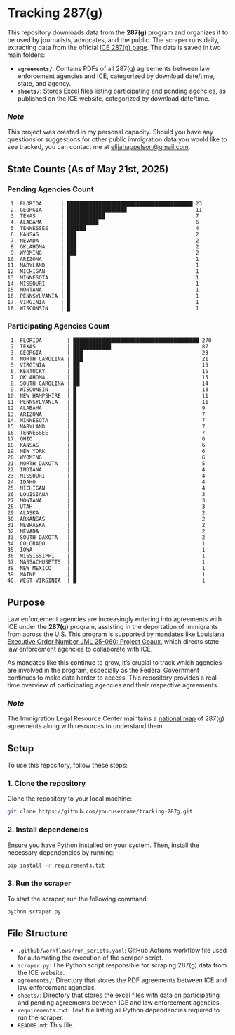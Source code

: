 # Tracking 287(g)

This repository downloads data from the **287(g)** program and organizes it to be used by journalists, advocates, and the public. The scraper runs daily, extracting data from the official [ICE 287(g) page](https://www.ice.gov/identify-and-arrest/287g). The data is saved in two main folders:

- **`agreements/`**: Contains PDFs of all 287(g) agreements between law enforcement agencies and ICE, categorized by download date/time, state, and agency.
- **`sheets/`**: Stores Excel files listing participating and pending agencies, as published on the ICE website, categorized by download date/time.

### *Note*
This project was created in my personal capacity. Should you have any questions or suggestions for other public immigration data you would like to see tracked, you can contact me at elijahappelson@gmail.com.

## State Counts **(As of May 21st, 2025)**
### Pending Agencies Count
```
 1. FLORIDA      | ████████████████████████████████████████ 23
 2. GEORGIA      | ███████████████████                      11
 3. TEXAS        | ████████████                             7
 4. ALABAMA      | ██████████                               6
 5. TENNESSEE    | ██████                                   4
 6. KANSAS       | ███                                      2
 7. NEVADA       | ███                                      2
 8. OKLAHOMA     | ███                                      2
 9. WYOMING      | ███                                      2
10. ARIZONA      | █                                        1
11. MARYLAND     | █                                        1
12. MICHIGAN     | █                                        1
13. MINNESOTA    | █                                        1
14. MISSOURI     | █                                        1
15. MONTANA      | █                                        1
16. PENNSYLVANIA | █                                        1
17. VIRGINIA     | █                                        1
18. WISCONSIN    | █                                        1
```

### Participating Agencies Count
```
 1. FLORIDA        | ████████████████████████████████████████ 270
 2. TEXAS          | ████████████                             87
 3. GEORGIA        | ███                                      23
 4. NORTH CAROLINA | ███                                      21
 5. VIRGINIA       | ██                                       15
 6. KENTUCKY       | ██                                       15
 7. OKLAHOMA       | ██                                       15
 8. SOUTH CAROLINA | ██                                       14
 9. WISCONSIN      | █                                        13
10. NEW HAMPSHIRE  | █                                        11
11. PENNSYLVANIA   | █                                        11
12. ALABAMA        | █                                        9
13. ARIZONA        | █                                        7
14. MINNESOTA      | █                                        7
15. MARYLAND       | █                                        7
16. TENNESSEE      | █                                        7
17. OHIO           | █                                        6
18. KANSAS         | █                                        6
19. NEW YORK       | █                                        6
20. WYOMING        | █                                        6
21. NORTH DAKOTA   | █                                        5
22. INDIANA        | █                                        4
23. MISSOURI       | █                                        4
24. IDAHO          | █                                        4
25. MICHIGAN       | █                                        4
26. LOUISIANA      | █                                        3
27. MONTANA        | █                                        3
28. UTAH           | █                                        3
29. ALASKA         | █                                        2
30. ARKANSAS       | █                                        2
31. NEBRASKA       | █                                        2
32. NEVADA         | █                                        2
33. SOUTH DAKOTA   | █                                        2
34. COLORADO       | █                                        1
35. IOWA           | █                                        1
36. MISSISSIPPI    | █                                        1
37. MASSACHUSETTS  | █                                        1
38. NEW MEXICO     | █                                        1
39. MAINE          | █                                        1
40. WEST VIRGINIA  | █                                        1
```

## Purpose

Law enforcement agencies are increasingly entering into agreements with ICE under the **287(g)** program, assisting in the deportation of immigrants from across the U.S. This program is supported by mandates like [Louisiana Executive Order Number JML 25-060: Project Geaux](https://interactive.wwltv.com/pdfs/Operation_GEAUX.pdf), which directs state law enforcement agencies to collaborate with ICE.

As mandates like this continue to grow, it’s crucial to track which agencies are involved in the program, especially as the Federal Government continues to make data harder to access. This repository provides a real-time overview of participating agencies and their respective agreements.

### *Note*
The Immigration Legal Resource Center maintains a [national map](https://www.ilrc.org/practitioners/national-map-287g-agreements) of 287(g) agreements along with resources to  understand them.

## Setup

To use this repository, follow these steps:

### 1. Clone the repository
Clone the repository to your local machine:

```bash
git clone https://github.com/yourusername/tracking-287g.git
```

### 2. Install dependencies
Ensure you have Python installed on your system. Then, install the necessary dependencies by running:

```bash
pip install -r requirements.txt
```

### 3. Run the scraper
To start the scraper, run the following command:

```bash
python scraper.py
```

## File Structure

- `.github/workflows/run_scripts.yaml`: GitHub Actions workflow file used for automating the execution of the scraper script.
- `scraper.py`: The Python script responsible for scraping 287(g) data from the ICE website.
- `agreements/`: Directory that stores the PDF agreements between ICE and law enforcement agencies.
- `sheets/`: Directory that stores the excel files with data on participating and pending agreements between ICE and law enforcement agencies.
- `requirements.txt`: Text file listing all Python dependencies required to run the scraper.
- `README.md`: This file.
